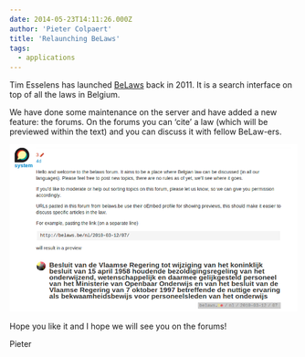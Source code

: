 ```yaml
---
date: 2014-05-23T14:11:26.000Z
author: 'Pieter Colpaert'
title: 'Relaunching BeLaws'
tags:
  - applications
---
```


Tim Esselens has launched [BeLaws](http://belaws.be) back in 2011. It is a search interface on top of all the laws in Belgium.

We have done some maintenance on the server and have added a new feature: the forums. On the forums you can ‘cite’ a law (which will be previewed within the text) and you can discuss it with fellow BeLaw-ers.

[![Screenshot from 2014-05-23 14:10:01](Screenshot-from-2014-05-23-141001.png)](http://forum.belaws.be/t/welcome-to-the-belaws-forum/6)

Hope you like it and I hope we will see you on the forums!

Pieter
